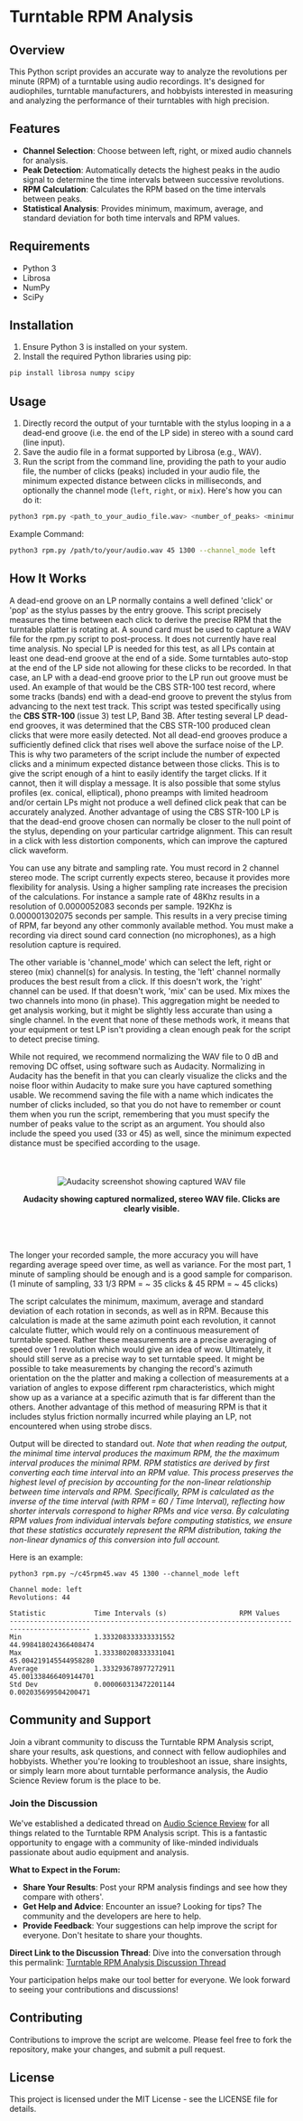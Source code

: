 # Turntable RPM Analysis

## Overview
This Python script provides an accurate way to analyze the revolutions per minute (RPM) of a turntable using audio recordings. It's designed for audiophiles, turntable manufacturers, and hobbyists interested in measuring and analyzing the performance of their turntables with high precision.

## Features
- **Channel Selection**: Choose between left, right, or mixed audio channels for analysis.
- **Peak Detection**: Automatically detects the highest peaks in the audio signal to determine the time intervals between successive revolutions.
- **RPM Calculation**: Calculates the RPM based on the time intervals between peaks.
- **Statistical Analysis**: Provides minimum, maximum, average, and standard deviation for both time intervals and RPM values.

## Requirements
- Python 3
- Librosa
- NumPy
- SciPy

## Installation
1. Ensure Python 3 is installed on your system.
2. Install the required Python libraries using pip:

```bash
pip install librosa numpy scipy
```

## Usage
1. Directly record the output of your turntable with the stylus looping in a a dead-end groove (i.e. the end of the LP side) in stereo with a sound card (line input).
2. Save the audio file in a format supported by Librosa (e.g., WAV).
3. Run the script from the command line, providing the path to your audio file, the number of clicks (peaks) included in your audio file, the minimum expected distance between clicks in milliseconds, and optionally the channel mode (`left`, `right`, or `mix`). Here's how you can do it:

```bash
python3 rpm.py <path_to_your_audio_file.wav> <number_of_peaks> <minimum_distance_in_ms> [--channel_mode <channel_mode>]
```

Example Command:

```bash
python3 rpm.py /path/to/your/audio.wav 45 1300 --channel_mode left
```



## How It Works

A dead-end groove on an LP normally contains a well defined 'click' or 'pop' as the stylus passes by the entry groove. This script precisely measures the time between each click to
derive the precise RPM that the turntable platter is rotating at. A sound card must be used to capture a WAV file for the rpm.py script to post-process. It does not currently have real time analysis. No special LP is needed for this test, as all LPs contain
at least one dead-end groove at the end of a side. Some turntables auto-stop at the end of the LP side not allowing for these clicks to be recorded. In that case, an LP with a dead-end groove prior to the LP run out groove must be used. An example of that
would be the CBS STR-100 test record, where some tracks (bands) end with a dead-end groove to prevent the stylus from advancing to the next test track.  This script was tested specifically using the <b>CBS STR-100 </b> (issue 3) test LP, Band 3B.  After testing several
LP dead-end grooves, it was determined that the CBS STR-100 produced clean clicks that were more easily detected.  Not all dead-end grooves produce a sufficiently defined click that rises well above the surface noise of the LP.  This is why two parameters of
the script include the number of expected clicks and a minimum expected distance between those clicks.  This is to give the script enough of a hint to easily identify the target clicks.  If it cannot, then it will display a message.
It is also possible that some stylus profiles (ex. conical, elliptical),  phono preamps with limited headroom and/or certain LPs might not produce a well defined click peak that can be accurately analyzed. Another advantage of using the CBS STR-100 LP is that
the dead-end groove chosen can normally be closer to the null point of the stylus, depending on your particular cartridge alignment. This can result in a click with less distortion components, which can improve the captured click waveform.  

You can use any bitrate and sampling rate.  You must record in 2 channel stereo mode.  The script currently expects stereo, because it provides more flexibility for analysis. Using a higher sampling rate increases the precision of the calculations.
For instance a sample rate of 48Khz results in a resolution of 0.0000052083 seconds per sample.  192Khz is 0.000001302075 seconds per sample. This results in a very precise timing of RPM, far beyond any other commonly available method. You must make
a recording via direct sound card connection (no microphones), as a high resolution capture is required.

The other variable is 'channel_mode' which can select the left, right or stereo (mix) channel(s) for analysis.  In testing, the 'left' channel normally produces the best result from a click. If this doesn't work, the 'right' channel can be used. If
that doesn't work, 'mix' can be used. Mix mixes the two channels into mono (in phase). This aggregation might be needed to get analysis working, but it might be slightly less accurate than using a single channel. In the event that none of these methods work,
it means that your equipment or test LP isn't providing a clean enough peak for the script to detect precise timing.

While not required, we recommend normalizing the WAV file to 0 dB and removing DC offset, using software such as Audacity. Normalizing in Audacity has the benefit in that you can clearly visualize the clicks and the noise floor within Audacity to make sure you have captured
something usable. We recommend saving the file with a name which indicates the number of clicks included, so that you do not have to remember or count them when you run the script, remembering that you must specify the number of peaks value to the script as an argument.
You should also include the speed you used (33 or 45) as well, since the minimum expected distance must be specified according to the usage.

<br/>
<div align="center" style="padding: 20px 0;">
    <img src="images/audacity.png" alt="Audacity screenshot showing captured WAV file">
    <p><b>Audacity showing captured normalized, stereo WAV file. Clicks are clearly visible.</b></p>
</div>
<br/>

The longer your recorded sample, the more accuracy you will have regarding average speed over time, as well as variance. For the most part, 1 minute of sampling should be enough and is a good sample for comparison. (1 minute of sampling,  33 1/3 RPM  = ~ 35 clicks & 45 RPM = ~ 45 clicks)

The script calculates the minimum, maximum, average and standard deviation of each rotation in seconds, as well as in RPM. Because this calculation is made at
the same azimuth point each revolution, it cannot calculate flutter, which would rely on a continuous measurement of turntable speed. Rather these measurements are a precise averaging of speed over 1 revolution which would give an idea of wow. Ultimately, it should still
serve as a precise way to set turntable speed. It might be possible to take measurements by changing the record's azimuth orientation on the the platter and making a collection of measurements at a variation of angles to expose different rpm characteristics, which might show
up as a variance at a specific azimuth that is far different than the others. Another advantage of this method of measuring RPM is that it includes stylus friction normally incurred while playing an LP, not encountered when using strobe discs. 

Output will be directed to standard out. <i>Note that when reading the output, the minimal time interval produces the maximum RPM, the the maximum interval produces the minimal RPM. RPM statistics are derived by first converting each time interval into an RPM value. This process preserves the highest level of precision by accounting for the non-linear relationship between time intervals and RPM. Specifically, RPM is calculated as the inverse of the time interval (with RPM = 60 / Time Interval), reflecting how shorter intervals correspond to higher RPMs and vice versa. By calculating RPM values from individual intervals before computing statistics, we ensure that these statistics accurately represent the RPM distribution, taking the non-linear dynamics of this conversion into full account. </i>

Here is an example:

```
python3 rpm.py ~/c45rpm45.wav 45 1300 --channel_mode left

Channel mode: left
Revolutions: 44

Statistic            Time Intervals (s)                  RPM Values
------------------------------------------------------------------------------------------
Min                  1.333208333333331552                44.998418024366408474
Max                  1.333380208333331041                45.004219145544958280
Average              1.333293678977272911                45.001338466409144701
Std Dev              0.000060313472201144                0.002035699504200471
```
 
## Community and Support

Join a vibrant community to discuss the Turntable RPM Analysis script, share your results, ask questions, and connect with fellow audiophiles and hobbyists. Whether you're looking to troubleshoot an issue, share insights, or simply learn more about turntable performance analysis, the Audio Science Review forum is the place to be.

### Join the Discussion

We've established a dedicated thread on [Audio Science Review](https://www.audiosciencereview.com/) for all things related to the Turntable RPM Analysis script. This is a fantastic opportunity to engage with a community of like-minded individuals passionate about audio equipment and analysis.

**What to Expect in the Forum:**
- **Share Your Results**: Post your RPM analysis findings and see how they compare with others'.
- **Get Help and Advice**: Encounter an issue? Looking for tips? The community and the developers are here to help.
- **Provide Feedback**: Your suggestions can help improve the script for everyone. Don't hesitate to share your thoughts.

**Direct Link to the Discussion Thread**: Dive into the conversation through this permalink: [Turntable RPM Analysis Discussion Thread](https://www.audiosciencereview.com/forum/index.php?threads/turntable-rpm-measurement-script.52586/)

Your participation helps make our tool better for everyone. We look forward to seeing your contributions and discussions!


## Contributing
Contributions to improve the script are welcome. Please feel free to fork the repository, make your changes, and submit a pull request.

## License
This project is licensed under the MIT License - see the LICENSE file for details.

